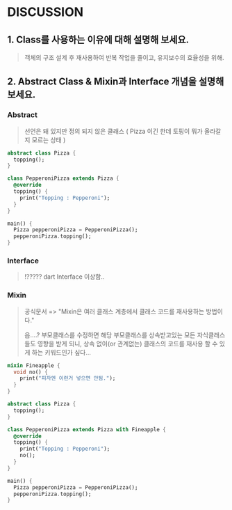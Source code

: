 # DISCUSSION

## 1. Class를 사용하는 이유에 대해 설명해 보세요.
> 객체의 구조 설계 후 재사용하여 반복 작업을 줄이고, 유지보수의 효율성을 위해.

## 2. Abstract Class & Mixin과 Interface 개념을 설명해 보세요.

### Abstract

> 선언은 돼 있지만 정의 되지 않은 클래스 ( Pizza 이긴 한데 토핑이 뭐가 올라갈지 모르는 상태 )

```dart
abstract class Pizza {
  topping();
}

class PepperoniPizza extends Pizza {
  @override
  topping() {
    print("Topping : Pepperoni");
  }
}

main() {
  Pizza pepperoniPizza = PepperoniPizza();
  pepperoniPizza.topping();
}
```

### Interface
> !????? dart Interface 이상함..

### Mixin
> 공식문서 => "Mixin은 여러 클래스 계층에서 클래스 코드를 재사용하는 방법이다."
> 
> 음....? 부모클래스를 수정하면 해당 부모클래스를 상속받고있는 모든 자식클래스들도 영향을 받게 되니,
> 상속 없이(or 관계없는) 클래스의 코드를 재사용 할 수 있게 하는 키워드인가 싶다...

```dart
mixin Fineapple {
  void no() {
    print("피자엔 이런거 넣으면 안됨.");
  }
}

abstract class Pizza {
  topping();
}

class PepperoniPizza extends Pizza with Fineapple {
  @override
  topping() {
    print("Topping : Pepperoni");
    no();
  }
}

main() {
  Pizza pepperoniPizza = PepperoniPizza();
  pepperoniPizza.topping();
}
```